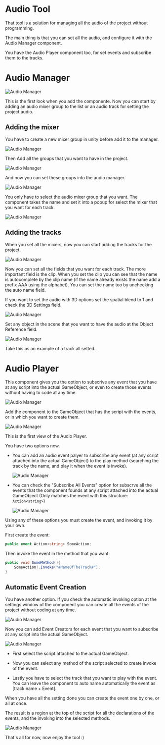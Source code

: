# Audio Tool
That tool is a solution for managing all the audio of the project without programming.<br>

The main thing is that you can set all the audio, and configure it with the Audio Manager component.<br>

You have the Audio Player component too, for set events and subscribe them to the tracks.

# Audio Manager

![Audio Manager](Resources/AudioManager_Intro.png)

This is the first look when you add the componente. Now you can start by adding an audio mixer group to the list or an audio track for setting the project audio.

## Adding the mixer

You have to create a new mixer group in unity before add it to the manager.

![Audio Manager](Resources/NewAudioMixer.png)


Then Add all the groups that you want to have in the project.

![Audio Manager](Resources/MixerConfig.png) 


And now you can set these groups into the audio manager.

![Audio Manager](Resources/SetMixerList.png)


You only have to select the audio mixer group that you want. 
The component takes the name and set it into a popup for select the mixer that you want for each track.

![Audio Manager](Resources/ConfigureMixerList.png)


## Adding the tracks

When you set all the mixers, now you can start adding the tracks for the project.


![Audio Manager](Resources/TrackSetting.png)


Now you can set all the fields that you want for each track. 
The more important field is the clip.
When you set the clip you can see that the name is autocomplete by the clip name (if the name already exists the name add a prefix AAA using the alphabet).
You can set the name too by unchecking the auto name field.

If you want to set the audio with 3D options set the spatial blend to 1 and check the 3D Settings field.

![Audio Manager](Resources/3DsettingsOptions.png)


Set any object in the scene that you want to have the audio at the Object Reference field.



![Audio Manager](Resources/TrackSetted.png)

Take this as an example of a track all setted.

# Audio Player

This component gives you the option to subscrive any event that you have at any script into the actual GameObject, or even to create those events without having to code at any time.

![Audio Manager](Resources/AddComponentAudioPlayer.png)

Add the component to the GameObject that has the script with the events, or in which you want to create them.

![Audio Manager](Resources/AudioPlayerFirstView.png)

This is the first view of the Audio Player.

You have two options now. 

 - You can add an audio event palyer to subscribe any event (at any script   attached into the actual GameObject) to the play method (searching the track by the name, and play it when the event is invoke).

   ![Audio Manager](Resources/AudioPlayerSubscribeEvent.png)

 - You can check the "Subscribe All Events" option for subscrve all the events that the component founds at any script attached into the actual GameObject (Only matches the event with this structure: ``` Action<string> ```)

   ![Audio Manager](Resources/AudioPlayerSubscribeAllEvents.png)


 Using any of these options you must create the event, and invoking it by your own.

First create the event:
``` C#
public event Action<string> SomeAction;
```

Then invoke the event in the method that you want:
``` C#
public void SomeMethod(){
    SomeAction?.Invoke("#NameOfTheTrack#");
}
```

## Automatic Event Creation

You have another option. If you check the automatic invoking option at the settings window of the component you can create all the events of the project without coding at any time.


![Audio Manager](Resources/Settings.png)

Now you can add Event Creators for each event that you want to subscribe at any script into the actual GameObject.

![Audio Manager](Resources/EventCreator.png)

- First select the script attached to the actual GameObject.

- Now you can select any method of the script selected to create invoke of the event.

- Lastly you have to select the track that you want to play with the event. You can leave the component to auto name automatically the event as [track name + Event].

When you have all the setting done you can create the event one by one, or all at once.

The result is a region at the top of the script for all the declarations of the events, and the invoking into the selected methods.


![Audio Manager](Resources/ExampleScript.png)



That's all for now, now enjoy the tool :)